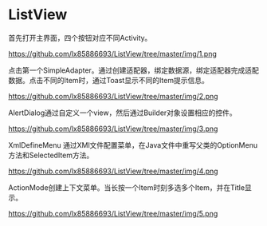 # ListView
首先打开主界面，四个按钮对应不同Activity。

https://github.com/lx85886693/ListView/tree/master/img/1.png

点击第一个SimpleAdapter。通过创建适配器，绑定数据源，绑定适配器完成适配数据。点击不同的Item时，通过Toast显示不同的Item提示信息。

https://github.com/lx85886693/ListView/tree/master/img/2.png

AlertDialog通过自定义一个view，然后通过Builder对象设置相应的控件。

https://github.com/lx85886693/ListView/tree/master/img/3.png

XmlDefineMenu 通过XMl文件配置菜单，在Java文件中重写父类的OptionMenu方法和SelectedItem方法。

https://github.com/lx85886693/ListView/tree/master/img/4.png

ActionMode创建上下文菜单。当长按一个Item时刻多选多个Item，并在Title显示。

https://github.com/lx85886693/ListView/tree/master/img/5.png

